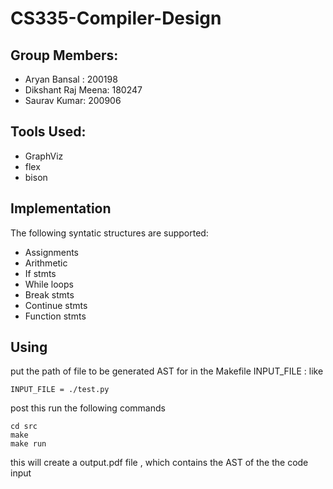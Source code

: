 # CS335-Compiler-Design

## Group Members: 
* Aryan Bansal : 200198
* Dikshant Raj Meena: 180247
* Saurav Kumar: 200906

## Tools Used: 
* GraphViz
* flex
* bison

## Implementation
The following syntatic structures are supported:

* Assignments
* Arithmetic
* If stmts
* While loops
* Break stmts
* Continue stmts
* Function stmts

## Using

put the path of file to be generated AST for in the Makefile  INPUT_FILE  :
like 
```
INPUT_FILE = ./test.py
```
post this run the following commands

```
cd src
make
make run
```
this will create a output.pdf file , which contains the AST of the the code input
